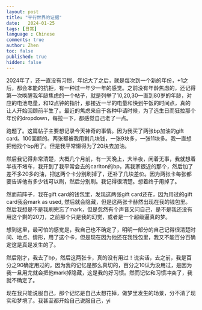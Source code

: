 ```yaml
---
layout: post
title: "平行世界的证据"
date:   2024-01-25
tags: [日常]
language : Chinese
comments: true
author: Zhen
toc: false
published: true
hidden: false
---
```

2024年了，还一直没有习惯，年纪大了之后，就是每次到一个新的年份，+1之后，都会本能的抗拒，有一种过一年少一年的感觉。之前没有年龄焦虑的，还记得第一次唤醒我年龄焦虑的一个帖子，就是列举了10,20,30一直到80岁的年龄，对应的电池电量，和12点钟的指针，那接近一半的电量和快到午饭的时间点，真的让人开始回顾前半生了。最近的焦虑来自于各种申请时候，为了选生日而狂拉那个年份的dropdown，每拉一下，都感觉自己老了一点。

跑题了。这篇帖子主要想记录今天神奇的事情。因为我买了两张bp加油的gift card。100面额的。两张都被我用剩几块钱，一张9块多，一张11块多。我一直想把他找个bp用了。但是我平常懒得为了20块去加油。

然后我记得非常清楚，大概几个月前，有一天晚上，大半夜，闲着无事，我就想着半夜不堵车，我开到了我平常会去的carlton的bp，离我家很近的那个，然后加了差不多20多的油，把这两个卡分别刷掉了，还补了几块差价。因为两张卡每张都要告诉他有多少钱可以刷，然后分别刷。我记得很清楚。想着终于用掉了。

然而前阵子，我在gift card的钱包里，发现这两张gift card还在，因为用过的gift card我会mark as used, 然后就会隐藏，但是这两张卡赫然出现在我的钱包里。然后我想是不是我刷完忘了mark，但是忽然有个声音又问自己，是不是我还没有用这个剩的20刀，之前那个只是我的幻觉，或者是一个超级逼真的梦。

想到这里，最可怕的感觉是，我自己也不确定了，明明一部分的自己记得很清楚时间、地点、情形，用了这个卡，但是现在因为他还在我钱包里，我又不能百分百确定这是真是发生的了。

然后刚才，我去了bp，然后这两张卡，真的没有用过！说实话，去之前，我是百分之90确定用过的，因为我的记忆是那么真切的，百分之10认为没用过，是因为我一旦用完就会把他mark掉隐藏，这是我的好习惯。然而记忆和习惯冲突了，我就不确定了。

现在我只能说服自己，那个记忆是自己太想花掉，做梦里发生的场景，分不清了现实和梦境了。我甚至都开始自己说服自己，yi
<!--stackedit_data:
eyJoaXN0b3J5IjpbODYzNDQzNTg1XX0=
-->
